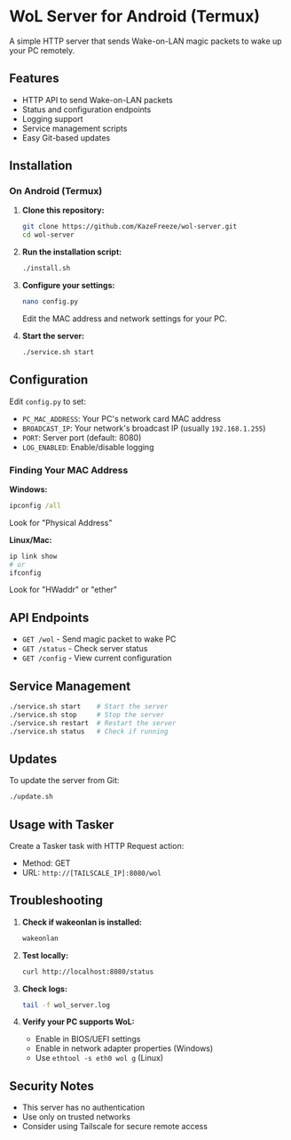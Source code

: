 # WoL Server for Android (Termux)

A simple HTTP server that sends Wake-on-LAN magic packets to wake up your PC remotely.

## Features

- HTTP API to send Wake-on-LAN packets
- Status and configuration endpoints
- Logging support
- Service management scripts
- Easy Git-based updates

## Installation

### On Android (Termux)

1. **Clone this repository:**

   ```bash
   git clone https://github.com/KazeFreeze/wol-server.git
   cd wol-server
   ```

2. **Run the installation script:**

   ```bash
   ./install.sh
   ```

3. **Configure your settings:**

   ```bash
   nano config.py
   ```

   Edit the MAC address and network settings for your PC.

4. **Start the server:**
   ```bash
   ./service.sh start
   ```

## Configuration

Edit `config.py` to set:

- `PC_MAC_ADDRESS`: Your PC's network card MAC address
- `BROADCAST_IP`: Your network's broadcast IP (usually `192.168.1.255`)
- `PORT`: Server port (default: 8080)
- `LOG_ENABLED`: Enable/disable logging

### Finding Your MAC Address

**Windows:**

```cmd
ipconfig /all
```

Look for "Physical Address"

**Linux/Mac:**

```bash
ip link show
# or
ifconfig
```

Look for "HWaddr" or "ether"

## API Endpoints

- `GET /wol` - Send magic packet to wake PC
- `GET /status` - Check server status
- `GET /config` - View current configuration

## Service Management

```bash
./service.sh start    # Start the server
./service.sh stop     # Stop the server
./service.sh restart  # Restart the server
./service.sh status   # Check if running
```

## Updates

To update the server from Git:

```bash
./update.sh
```

## Usage with Tasker

Create a Tasker task with HTTP Request action:

- Method: GET
- URL: `http://[TAILSCALE_IP]:8080/wol`

## Troubleshooting

1. **Check if wakeonlan is installed:**

   ```bash
   wakeonlan
   ```

2. **Test locally:**

   ```bash
   curl http://localhost:8080/status
   ```

3. **Check logs:**

   ```bash
   tail -f wol_server.log
   ```

4. **Verify your PC supports WoL:**
   - Enable in BIOS/UEFI settings
   - Enable in network adapter properties (Windows)
   - Use `ethtool -s eth0 wol g` (Linux)

## Security Notes

- This server has no authentication
- Use only on trusted networks
- Consider using Tailscale for secure remote access
